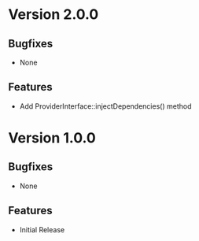 # Version 2.0.0

## Bugfixes

* None

## Features

* Add ProviderInterface::injectDependencies() method

# Version 1.0.0

## Bugfixes

* None

## Features

* Initial Release

